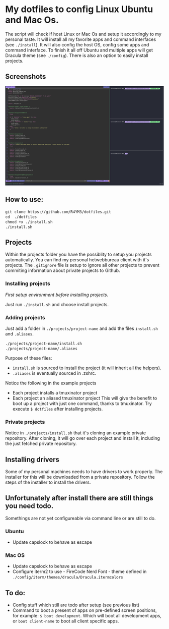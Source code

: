 # My dotfiles to config Linux Ubuntu and Mac Os.
The script will check if host Linux or Mac Os and setup it accordingly to my personal taste.
It will install all my favorite apps and command interfaces (see `./install`). It will also config the host OS, config some apps and command interface. To finish it all off Ubuntu and multiple apps will get Dracula theme (see `./config`).
There is also an option to easily install projects.

## Screenshots
![Mac OS Iterm2 with nvim and tmux screenshot](https://github.com/R4YM3/dotfiles/blob/master/screenshot.png?raw=true)

## How to use:
```
git clone https://github.com/R4YM3/dotfiles.git
cd  ./dotfiles
chmod +x ./install.sh
./install.sh
```
## Projects
Within the projects folder you have the possiblity to setup you projects automatically. You can find my personal hetwebbureau client with it's projects. The `.gitignore` file is setup to ignore all other projects to prevent commiting information about private projects to Github.

### Installing projects
_First setup environment before installing projects._

Just run `./install.sh` and choose install projects.

### Adding projects
Just add a folder in `./projects/project-name` and add the files `install.sh` and `.aliases`.

```
./projects/project-name/install.sh
./projects/project-name/.aliases
```

Purpose of these files:

- `install.sh` is sourced to install the project (it will inherit all the helpers).
- `.aliases` is eventually sourced in .zshrc.

Notice the following in the example projects
- Each project installs a tmuxinator project
- Each project an aliased tmuxinator project
This will give the benefit to boot up a project with just one command, thanks to tmuxinator.
Try execute `$ dotfiles` after installing projects.

### Private projects
Notice in `./projects/install.sh` that it's cloning an example private repository.
After cloning, it will go over each project and install it, including the just fetched private repository.

## Installing drivers
Some of my personal machines needs to have drivers to work properly.
The installer for this will be downloaded from a private repository.
Follow the steps of the installer to install the drivers.

## Unfortunately after install there are still things you need todo.
Somethings are not yet configureable via command line or are still to do.

### Ubuntu
- Update capslock to behave as escape

### Mac OS
- Update capslock to behave as escape
- Configure iterm2 to use
        - FireCode Nerd Font
        - theme defined in `./config/iterm/themes/dracula/Dracula.itermcolors`

## To do:
- Config stuff which still are todo after setup (see previous list)
- Command to boot a present of apps on pre-defined screen positions, for example: `$ boot development`. Which will boot all development apps, or `boot client-name` to boot all client specific apps.
